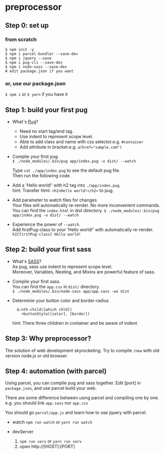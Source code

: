 # preprocessor

## Step 0: set up

### from scratch
```
$ npm init -y
$ npm i parcel-bundler --save-dev
$ npm i jquery --save
$ npm i pug-cli --save-dev
$ npm i node-sass --save-dev
# edit package.json if you want
```

### or, use our package.json
`$ npm i` or `$ yarn` if you have it


## Step 1: build your first pug
* What`s [Pug](https://pugjs.org/language/tags.html)?
  * Need no start tag/end tag.
  * Use indent to represent scope level.
  * Able to add class and name with css selector.e.g. `#container`
  * Add attribute in bracket.e.g. `a(href="sample.com")`

* Complie your first pug</br>
  `$ ./node_modules/.bin/pug app/index.pug -o dist/ --watch`

  Type `cat ./app/index.pug` to see the default pug file.</br>
  Then run the following code.

* Add a 'Hello world!' with h2 tag into `./app/index.pug`.</br>
  hint: Transfer html: `<h2>Hello world!</h2>` to pug.

* Add parameter to  watch files for changes</br>
  Your files will automatically re-render. No more inconvenient commands.</br>
  You can find the `index.html` in dist directory.
  `$ ./node_modules/.bin/pug app/index.pug -o dist/ --watch`

* Experience the power of `--watch`.</br>
  Add firstPug-class to your 'Hello world!' with automatically re-render.
  `h2[firstPug-class] Hello world!`


## Step 2: build your first sass
* What's [SASS](https://sass-lang.com/guide)?</br>
  As pug, sass use indent to represent scope level.</br>
  Moreover, Variables, Nesting, and Mixins are powerful feature of sass.

* Complie your first sass.</br>
  You can find the `app.css` in `dist/` directory.</br>
  `$ ./node_modules/.bin/node-sass app/app.sass -wo dist`

* Determinie your button color and border-radius
  ```
    &:nth-child([which chld])
      +buttonStyle([color], [border])
  ```
  hint: There three children in container and be aware of indent.

## Step 3: Why preprocessor?
The  solution of web development skyrocketing.
Try to compile `/new` with old version node.js or old browser.

## Step 4: automation (with parcel)
Using parcel, you can complie pug and sass together.
Edit [port] in `package.json`, and use parcel build your web.

There are some difference between using parcel and compiling one by one.
e.g. you should link `app.sass` nor `app.css`

You should go `parcel/app.js` and learn how to use jquery with parcel.

* watch
  `npm run watch` or `yarn run watch`

* devServer
  1. `npm run serv` or `yarn run serv`
  2. open http://[HOST]:[PORT]


